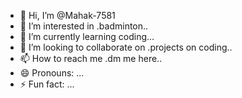 - 👋 Hi, I’m @Mahak-7581
- 👀 I’m interested in .badminton..
- 🌱 I’m currently learning coding...
- 💞️ I’m looking to collaborate on .projects on coding..
- 📫 How to reach me .dm me here..
- 😄 Pronouns: ...
- ⚡ Fun fact: ...

<!---
Mahak-7581/Mahak-7581 is a ✨ special ✨ repository because its `README.md` (this file) appears on your GitHub profile.
You can click the Preview link to take a look at your changes.
--->
